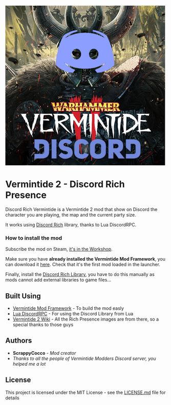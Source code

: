 ![vermintide discord mod logo](item_preview.png)

# Vermintide 2 - Discord Rich Presence
Discord Rich Vermintide is a Vermintide 2 mod that show on Discord the character you are playing, the map and the current party size.

It works using [Discord Rich](https://discordapp.com/rich-presence) library, thanks to Lua DiscordRPC.

### How to install the mod

Subscribe the mod on Steam, [it's in the Workshop](https://steamcommunity.com/sharedfiles/filedetails/?id=1406004015).

Make sure you have **already installed the Vermintide Mod Framework**, you can download it [here](https://steamcommunity.com/sharedfiles/filedetails/?id=1369573612). Check that it's the first mod loaded in the launcher.

Finally, install the [Discord Rich Library](https://github.com/ScrappyCocco/Vermintide-2---Discord-Rich-Presence/releases), you have to do this manually as mods cannot add external libraries to game files...

## Built Using

* [Vermintide Mod Framework](https://github.com/Vermintide-Mod-Framework) - To build the mod easly
* [Lua DiscordRPC](https://github.com/pfirsich/lua-discordRPC) - For using the Discord Library from Lua
* [Vermintide 2 Wiki](https://vermintide2.gamepedia.com/Vermintide_2_Wiki) - All the Rich Presence images are from there, so a special thanks to those guys

## Authors

* **ScrappyCocco** - *Mod creator*
* _Thanks to all the people of Vermintide Modders Discord server, you helped me a lot_

## License

This project is licensed under the MIT License - see the [LICENSE.md](LICENSE.md) file for details

